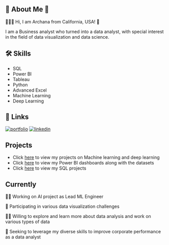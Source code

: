 
## 🚀 About Me 🚀
🙋🏻‍♀️ Hi, I am Archana from California, USA! 👋

I am a Business analyst who turned into a data analyst, with special interest in 
the field of data visualization and data science.
## 🛠 Skills
* SQL
* Power BI
* Tableau
* Python
* Advanced Excel
* Machine Learning 
* Deep Learning



## 🔗 Links
[![portfolio](https://img.shields.io/badge/my_portfolio-000?style=for-the-badge&logo=ko-fi&logoColor=white)](https://archana-nallam.github.io/)
[![linkedin](https://img.shields.io/badge/linkedin-0A66C2?style=for-the-badge&logo=linkedin&logoColor=white)](https://www.linkedin.com/in/archana-nallam-25568282/)


## Projects

* Click [here](https://github.com/archana-nallam/Machine_Learning_Smart_Health_Project) to view my projects on Machine learning and deep learning
* Click [here](https://github.com/archana-nallam/Power-BI-Dashboards) to view my Power BI dashboards along with the datasets
* Click [here](https://github.com/archana-nallam/My-SQL-projects) to view my SQL projects

## Currently
👩‍💻 Working on AI project as Lead ML Engineer

🧠 Participating in various data visualization challenges

👯‍♀️ Willing to explore and learn more about data analysis and work on various types of data

👩‍ Seeking to leverage my diverse skills to improve corporate performance as a data analyst



